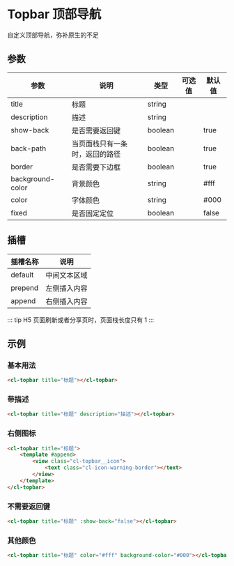 # Topbar 顶部导航

自定义顶部导航，弥补原生的不足

## 参数

| 参数             | 说明                           | 类型    | 可选值 | 默认值 |
| ---------------- | ------------------------------ | ------- | ------ | ------ |
| title            | 标题                           | string  |
| description      | 描述                           | string  |
| show-back        | 是否需要返回键                 | boolean |        | true   |
| back-path        | 当页面栈只有一条时，返回的路径 | boolean |        | true   |
| border           | 是否需要下边框                 | boolean |        | true   |
| background-color | 背景颜色                       | string  |        | #fff   |
| color            | 字体颜色                       | string  |        | #000   |
| fixed            | 是否固定定位                   | boolean |        | false  |

## 插槽

| 插槽名称 | 说明         |
| -------- | ------------ |
| default  | 中间文本区域 |
| prepend  | 左侧插入内容 |
| append   | 右侧插入内容 |

::: tip
H5 页面刷新或者分享页时，页面栈长度只有 1
:::

## 示例

### 基本用法

```html
<cl-topbar title="标题"></cl-topbar>
```

### 带描述

```html
<cl-topbar title="标题" description="描述"></cl-topbar>
```

### 右侧图标

```html
<cl-topbar title="标题">
	<template #append>
		<view class="cl-topbar__icon">
			<text class="cl-icon-warning-border"></text>
		</view>
	</template>
</cl-topbar>
```

### 不需要返回键

```html
<cl-topbar title="标题" :show-back="false"></cl-topbar>
```

### 其他颜色

```html
<cl-topbar title="标题" color="#fff" background-color="#000"></cl-topbar>
```
